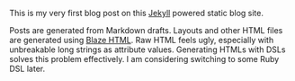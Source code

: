 This is my very first blog post on this [Jekyll](http://jekyllrb.com) powered
static blog site.

Posts are generated from Markdown drafts. Layouts and other HTML files are
generated using [Blaze HTML](http://jaspervdj.be/blaze/). Raw HTML feels ugly,
especially with unbreakable long strings as attribute values. Generating HTMLs
with DSLs solves this problem effectively. I am considering switching to
some Ruby DSL later.
